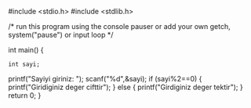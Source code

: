 #include <stdio.h>
#include <stdlib.h>

/* run this program using the console pauser or add your own getch, system("pause") or input loop */

int main() {
	
	int sayi;
printf("Sayiyi giriniz: ");
scanf("%d",&sayi);
	if (sayi%2==0)
	{
		printf("Giridiginiz deger cifttir");
	}
	else
	{
		printf("Girdiginiz deger tektir");
	}
	return 0;
}
